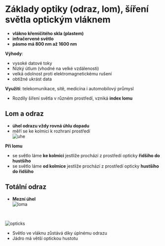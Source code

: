 # Základy optiky (odraz, lom), šíření světla optickým vláknem

* **vlákno křemičitého skla (plastem)**
* **infračervené světlo**
* **pásmo má 800 nm až 1600 nm**

**Výhody**:
* vysoké datové toky
* Nízký útlum (vhodné na velké vzdálenosti)
* velká odolnost proti elektromagnetickému rušení
* obtížné ukrást data

**Využití**: telekomunikace, sítě, medicína i automobilový průmysl

* Rozdíly šíření světla v různém prostředí, vzniká **index lomu**

## Lom a odraz
* **úhel odrazu vždy rovná úhlu dopadu**
* měří se ke kolmici k rozhraní prostředí<br>
![uhe](https://i.imgur.com/dyZlP5I.png)

**Při lomu**
* se světlo láme **ke kolmici** jestliže prochází z prostředí opticky **řidšího do hustšího**
* se světlo láme **od kolmice** jestliže prochází z prostředí opticky **hustšího do řidšího**

## Totální odraz
* **Mezní úhel** <br>
![loma](https://i.imgur.com/FLd8e1i.png)
<br>

![opticks](https://i.imgur.com/yn5afDb.png)

* Světlo ve vláknu zůstává díky úplnému odrazu
* Jádro má větší optickou hustotu




